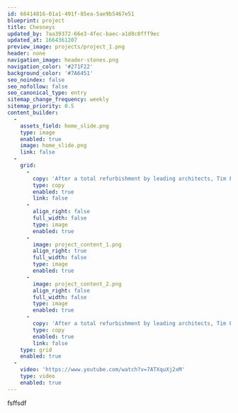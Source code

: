```yaml
---
id: 68414816-01a1-491f-85ea-5ae9b5467e51
blueprint: project
title: Chesneys
updated_by: 7aa39372-66e3-4fec-baec-a1d8c0fff9ec
updated_at: 1664361207
preview_image: projects/project_1.png
header: none
navigation_image: header-stones.png
navigation_color: '#271F22'
background_color: '#7A6451'
seo_noindex: false
seo_nofollow: false
seo_canonical_type: entry
sitemap_change_frequency: weekly
sitemap_priority: 0.5
content_builder:
  -
    assets_field: home_slide.png
    type: image
    enabled: true
    image: home_slide.png
    link: false
  -
    grid:
      -
        copy: 'After a total refurbishment by leading architects, Tim Flynn architects, this 8-storey town house is arguably one of London’s finest residences. British stone was used throughout the house including each step and rise of the 169 step circular staircase. The main bathroom used the very rare Ball Eye Blue creating a sublime and restful space, whilst another had a basin carved from a solid block of Ashburton which was offset by a complementary stone floor and wall panels.'
        type: copy
        enabled: true
        link: false
      -
        align_right: false
        full_width: false
        type: image
        enabled: true
      -
        image: project_content_1.png
        align_right: true
        full_width: false
        type: image
        enabled: true
      -
        image: project_content_2.png
        align_right: false
        full_width: false
        type: image
        enabled: true
      -
        copy: 'After a total refurbishment by leading architects, Tim Flynn architects, this 8-storey town house is arguably one of London’s finest residences. British stone was used throughout the house including each step and rise of the 169 step circular staircase. The main bathroom used the very rare Ball Eye Blue creating a sublime and restful space, whilst another had a basin carved from a solid block of Ashburton which was offset by a complementary stone floor and wall panels.'
        type: copy
        enabled: true
        link: false
    type: grid
    enabled: true
  -
    video: 'https://www.youtube.com/watch?v=7ATXquXj2xM'
    type: video
    enabled: true
---
```

fsffsdf
